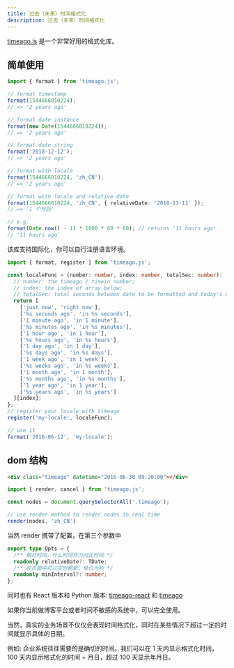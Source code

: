 ```yaml
---
title: 过去（未来）时间格式化
description: 过去（未来）时间格式化
---
```


[timeago.js](https://github.com/hustcc/timeago.js) 是一个非常好用的格式化库。

## 简单使用

```ts
import { format } from 'timeago.js';

// format timestamp
format(1544666010224);
// => '2 years ago'

// format date instance
format(new Date(1544666010224));
// => '2 years ago'

// format date string
format('2018-12-12');
// => '2 years ago'

// format with locale
format(1544666010224, 'zh_CN');
// => '2 years ago'

// format with locale and relative date
format(1544666010224, 'zh_CN', { relativeDate: '2018-11-11' });
// => '1 个月后'

// e.g.
format(Date.now() - 11 * 1000 * 60 * 60); // returns '11 hours ago'
// '11 hours ago'
```

该库支持国际化，你可以自行注册语言环境。

```ts
import { format, register } from 'timeago.js';

const localeFunc = (number: number, index: number, totalSec: number): [string, string] => {
  // number: the timeago / timein number;
  // index: the index of array below;
  // totalSec: total seconds between date to be formatted and today's date;
  return [
    ['just now', 'right now'],
    ['%s seconds ago', 'in %s seconds'],
    ['1 minute ago', 'in 1 minute'],
    ['%s minutes ago', 'in %s minutes'],
    ['1 hour ago', 'in 1 hour'],
    ['%s hours ago', 'in %s hours'],
    ['1 day ago', 'in 1 day'],
    ['%s days ago', 'in %s days'],
    ['1 week ago', 'in 1 week'],
    ['%s weeks ago', 'in %s weeks'],
    ['1 month ago', 'in 1 month'],
    ['%s months ago', 'in %s months'],
    ['1 year ago', 'in 1 year'],
    ['%s years ago', 'in %s years']
  ][index];
};
// register your locale with timeago
register('my-locale', localeFunc);

// use it
format('2016-06-12', 'my-locale');
```

## dom 结构

```html
<div class="timeago" datetime="2016-06-30 09:20:00"></div>
```

```ts
import { render, cancel } from 'timeago.js';

const nodes = document.querySelectorAll('.timeago');

// use render method to render nodes in real time
render(nodes, 'zh_CN')

```

当然 render 携带了配置，在第三个参数中

```ts
export type Opts = {
  /** 相对时间，什么时间作为对比时间 */
  readonly relativeDate?: TDate;
  /** 在页面中可以实时刷新，单位为秒 */
  readonly minInterval?: number;
};
```

同时也有 React 版本和 Python 版本: [timeago-react](https://github.com/hustcc/timeago-react) 和 [timeago](https://github.com/hustcc/timeago)

如果你当前做博客平台或者时间不敏感的系统中，可以完全使用。

当然，真实的业务场景不仅仅会表现时间格式化，同时在某些情况下超过一定的时间就显示具体的日期。

例如: 企业系统往往需要的是确切的时间。我们可以在 1 天内显示格式化时间， 100 天内显示格式化的时间 + 月日，超过 100 天显示年月日。